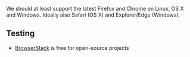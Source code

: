 We should at least support the latest Firefox and Chrome on Linux, OS X and Windows. Ideally also Safari (OS X) and Explorer/Edge (Windows). 

## Testing ##
- [BrowserStack](https://www.browserstack.com/) is free for open-source projects